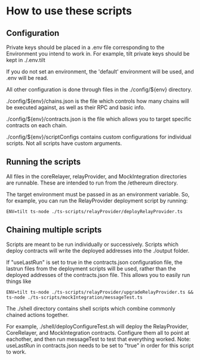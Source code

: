 # How to use these scripts

## Configuration

Private keys should be placed in a .env file corresponding to the Environment you intend to work in. For example, tilt private keys should be kept in ./.env.tilt

If you do not set an environment, the 'default' environment will be used, and .env will be read.

All other configuration is done through files in the ./config/${env} directory.

./config/${env}/chains.json is the file which controls how many chains will be executed against, as well as their RPC and basic info.

./config/${env}/contracts.json is the file which allows you to target specific contracts on each chain.

./config/${env}/scriptConfigs contains custom configurations for individual scripts. Not all scripts have custom arguments.

## Running the scripts

All files in the coreRelayer, relayProvider, and MockIntegration directories are runnable. These are intended to run from the /ethereum directory.

The target environment must be passed in as an environment variable. So, for example, you can run the RelayProvider deployment script by running:

```
ENV=tilt ts-node ./ts-scripts/relayProvider/deployRelayProvider.ts
```

## Chaining multiple scripts

Scripts are meant to be run individually or successively. Scripts which deploy contracts will write the deployed addresses into the ./output folder.

If "useLastRun" is set to true in the contracts.json configuration file, the lastrun files from the deployment scripts will be used, rather than the deployed addresses of the contracts.json file. This allows you to easily run things like

```
ENV=tilt ts-node ./ts-scripts/relayProvider/upgradeRelayProvider.ts && ts-node ./ts-scripts/mockIntegration/messageTest.ts
```

The ./shell directory contains shell scripts which combine commonly chained actions together.

For example, ./shell/deployConfigureTest.sh will deploy the RelayProvider, CoreRelayer, and MockIntegration contracts. Configure them all to point at eachother, and then run messageTest to test that everything worked. Note: useLastRun in contracts.json needs to be set to "true" in order for this script to work.
